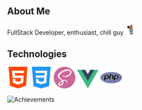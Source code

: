 ## About Me

FullStack Developer, enthusiast, chill guy <img src="https://raw.githubusercontent.com/NikAlexan/NikAlexan/refs/heads/master/public/images/chill-guy.png" alt="Chill guy" width="25"/>

## Technologies
<img src="https://raw.githubusercontent.com/NikAlexan/NikAlexan/refs/heads/master/public/images/technologies/html-5.png" alt="HTML" width="50"/>
<img src="https://raw.githubusercontent.com/NikAlexan/NikAlexan/refs/heads/master/public/images/technologies/css-3.png" alt="CSS" width="50"/>
<img src="https://raw.githubusercontent.com/NikAlexan/NikAlexan/refs/heads/master/public/images/technologies/sass.png" alt="SASS" width="50"/>
<img src="https://raw.githubusercontent.com/NikAlexan/NikAlexan/refs/heads/master/public/images/technologies/vue.svg" alt="Vue" width="50"/>

<img src="https://raw.githubusercontent.com/NikAlexan/NikAlexan/refs/heads/master/public/images/technologies/php.png" alt="PHP" width="50"/>

<br>

![Achievements](https://github-profile-trophy.vercel.app/?username=nikalexan&theme=darkhub)